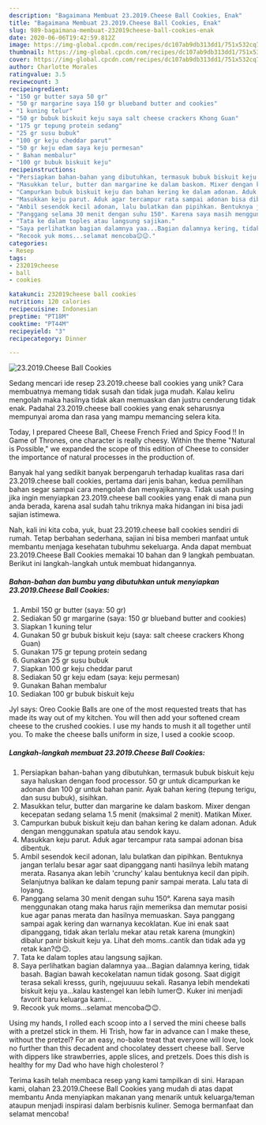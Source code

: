 ```yaml
---
description: "Bagaimana Membuat 23.2019.Cheese Ball Cookies, Enak"
title: "Bagaimana Membuat 23.2019.Cheese Ball Cookies, Enak"
slug: 989-bagaimana-membuat-232019cheese-ball-cookies-enak
date: 2020-06-06T19:42:59.812Z
image: https://img-global.cpcdn.com/recipes/dc107ab9db313dd1/751x532cq70/232019cheese-ball-cookies-foto-resep-utama.jpg
thumbnail: https://img-global.cpcdn.com/recipes/dc107ab9db313dd1/751x532cq70/232019cheese-ball-cookies-foto-resep-utama.jpg
cover: https://img-global.cpcdn.com/recipes/dc107ab9db313dd1/751x532cq70/232019cheese-ball-cookies-foto-resep-utama.jpg
author: Charlotte Morales
ratingvalue: 3.5
reviewcount: 3
recipeingredient:
- "150 gr butter saya 50 gr"
- "50 gr margarine saya 150 gr blueband butter and cookies"
- "1 kuning telur"
- "50 gr bubuk biskuit keju saya salt cheese crackers Khong Guan"
- "175 gr tepung protein sedang"
- "25 gr susu bubuk"
- "100 gr keju cheddar parut"
- "50 gr keju edam saya keju permesan"
- " Bahan membalur"
- "100 gr bubuk biskuit keju"
recipeinstructions:
- "Persiapkan bahan-bahan yang dibutuhkan, termasuk bubuk biskuit keju saya haluskan dengan food processor. 50 gr untuk dicampurkan ke adonan dan 100 gr untuk bahan panir. Ayak bahan kering (tepung terigu, dan susu bubuk), sisihkan."
- "Masukkan telur, butter dan margarine ke dalam baskom. Mixer dengan kecepatan sedang selama 1.5 menit (maksimal 2 menit). Matikan Mixer."
- "Campurkan bubuk biskuit keju dan bahan kering ke dalam adonan. Aduk dengan menggunakan spatula atau sendok kayu."
- "Masukkan keju parut. Aduk agar tercampur rata sampai adonan bisa dibentuk."
- "Ambil sesendok kecil adonan, lalu bulatkan dan pipihkan. Bentuknya jangan terlalu besar agar saat dipanggang nanti hasilnya lebih matang merata. Rasanya akan lebih &#39;crunchy&#39; kalau bentuknya kecil dan pipih. Selanjutnya balikan ke dalam tepung panir sampai merata. Lalu tata di loyang."
- "Panggang selama 30 menit dengan suhu 150°. Karena saya masih menggunakan otang maka harus rajin memeriksa dan memutar posisi kue agar panas merata dan hasilnya memuaskan. Saya panggang sampai agak kering dan warnanya kecoklatan. Kue ini enak saat dipanggang, tidak akan terlalu mekar atau retak karena (mungkin) dibalur panir biskuit keju ya. Lihat deh moms..cantik dan tidak ada yg retak kan?😊😉."
- "Tata ke dalam toples atau langsung sajikan."
- "Saya perlihatkan bagian dalamnya yaa...Bagian dalamnya kering, tidak basah. Bagian bawah kecokelatan namun tidak gosong. Saat digigit terasa sekali kresss, gurih, ngejuuuuu sekali. Rasanya lebih mendekati biskuit keju ya...kalau kastengel kan lebih lumer😊. Kuker ini menjadi favorit baru keluarga kami..."
- "Recook yuk moms...selamat mencoba😊😉."
categories:
- Resep
tags:
- 232019cheese
- ball
- cookies

katakunci: 232019cheese ball cookies 
nutrition: 120 calories
recipecuisine: Indonesian
preptime: "PT18M"
cooktime: "PT44M"
recipeyield: "3"
recipecategory: Dinner

---
```



![23.2019.Cheese Ball Cookies](https://img-global.cpcdn.com/recipes/dc107ab9db313dd1/751x532cq70/232019cheese-ball-cookies-foto-resep-utama.jpg)

Sedang mencari ide resep 23.2019.cheese ball cookies yang unik? Cara membuatnya memang tidak susah dan tidak juga mudah. Kalau keliru mengolah maka hasilnya tidak akan memuaskan dan justru cenderung tidak enak. Padahal 23.2019.cheese ball cookies yang enak seharusnya mempunyai aroma dan rasa yang mampu memancing selera kita.

Today, I prepared Cheese Ball, Cheese French Fried and Spicy Food !! In Game of Thrones, one character is really cheesy. Within the theme &#34;Natural is Possible,&#34; we expanded the scope of this edition of Cheese to consider the importance of natural processes in the production of.

Banyak hal yang sedikit banyak berpengaruh terhadap kualitas rasa dari 23.2019.cheese ball cookies, pertama dari jenis bahan, kedua pemilihan bahan segar sampai cara mengolah dan menyajikannya. Tidak usah pusing jika ingin menyiapkan 23.2019.cheese ball cookies yang enak di mana pun anda berada, karena asal sudah tahu triknya maka hidangan ini bisa jadi sajian istimewa.


Nah, kali ini kita coba, yuk, buat 23.2019.cheese ball cookies sendiri di rumah. Tetap berbahan sederhana, sajian ini bisa memberi manfaat untuk membantu menjaga kesehatan tubuhmu sekeluarga. Anda dapat membuat 23.2019.Cheese Ball Cookies memakai 10 bahan dan 9 langkah pembuatan. Berikut ini langkah-langkah untuk membuat hidangannya.

<!--inarticleads1-->

##### Bahan-bahan dan bumbu yang dibutuhkan untuk menyiapkan 23.2019.Cheese Ball Cookies:

1. Ambil 150 gr butter (saya: 50 gr)
1. Sediakan 50 gr margarine (saya: 150 gr blueband butter and cookies)
1. Siapkan 1 kuning telur
1. Gunakan 50 gr bubuk biskuit keju (saya: salt cheese crackers Khong Guan)
1. Gunakan 175 gr tepung protein sedang
1. Gunakan 25 gr susu bubuk
1. Siapkan 100 gr keju cheddar parut
1. Sediakan 50 gr keju edam (saya: keju permesan)
1. Gunakan  Bahan membalur
1. Sediakan 100 gr bubuk biskuit keju


Jyl says: Oreo Cookie Balls are one of the most requested treats that has made its way out of my kitchen. You will then add your softened cream cheese to the crushed cookies. I use my hands to mush it all together until you. To make the cheese balls uniform in size, I used a cookie scoop. 

<!--inarticleads2-->

##### Langkah-langkah membuat 23.2019.Cheese Ball Cookies:

1. Persiapkan bahan-bahan yang dibutuhkan, termasuk bubuk biskuit keju saya haluskan dengan food processor. 50 gr untuk dicampurkan ke adonan dan 100 gr untuk bahan panir. Ayak bahan kering (tepung terigu, dan susu bubuk), sisihkan.
1. Masukkan telur, butter dan margarine ke dalam baskom. Mixer dengan kecepatan sedang selama 1.5 menit (maksimal 2 menit). Matikan Mixer.
1. Campurkan bubuk biskuit keju dan bahan kering ke dalam adonan. Aduk dengan menggunakan spatula atau sendok kayu.
1. Masukkan keju parut. Aduk agar tercampur rata sampai adonan bisa dibentuk.
1. Ambil sesendok kecil adonan, lalu bulatkan dan pipihkan. Bentuknya jangan terlalu besar agar saat dipanggang nanti hasilnya lebih matang merata. Rasanya akan lebih &#39;crunchy&#39; kalau bentuknya kecil dan pipih. Selanjutnya balikan ke dalam tepung panir sampai merata. Lalu tata di loyang.
1. Panggang selama 30 menit dengan suhu 150°. Karena saya masih menggunakan otang maka harus rajin memeriksa dan memutar posisi kue agar panas merata dan hasilnya memuaskan. Saya panggang sampai agak kering dan warnanya kecoklatan. Kue ini enak saat dipanggang, tidak akan terlalu mekar atau retak karena (mungkin) dibalur panir biskuit keju ya. Lihat deh moms..cantik dan tidak ada yg retak kan?😊😉.
1. Tata ke dalam toples atau langsung sajikan.
1. Saya perlihatkan bagian dalamnya yaa...Bagian dalamnya kering, tidak basah. Bagian bawah kecokelatan namun tidak gosong. Saat digigit terasa sekali kresss, gurih, ngejuuuuu sekali. Rasanya lebih mendekati biskuit keju ya...kalau kastengel kan lebih lumer😊. Kuker ini menjadi favorit baru keluarga kami...
1. Recook yuk moms...selamat mencoba😊😉.


Using my hands, I rolled each scoop into a I served the mini cheese balls with a pretzel stick in them. Hi Trish, how far in advance can I make these, without the pretzel? For an easy, no-bake treat that everyone will love, look no further than this decadent and chocolatey dessert cheese ball. Serve with dippers like strawberries, apple slices, and pretzels. Does this dish is healthy for my Dad who have high cholesterol ? 

Terima kasih telah membaca resep yang kami tampilkan di sini. Harapan kami, olahan 23.2019.Cheese Ball Cookies yang mudah di atas dapat membantu Anda menyiapkan makanan yang menarik untuk keluarga/teman ataupun menjadi inspirasi dalam berbisnis kuliner. Semoga bermanfaat dan selamat mencoba!
